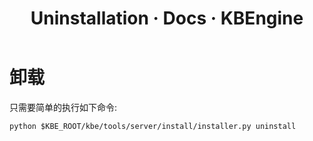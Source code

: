 ﻿---
layout: docs_cn
title: Uninstallation · Docs · KBEngine
tab: docs
docsitem: uninstallation
---

卸载
==============

只需要简单的执行如下命令:

	python $KBE_ROOT/kbe/tools/server/install/installer.py uninstall
